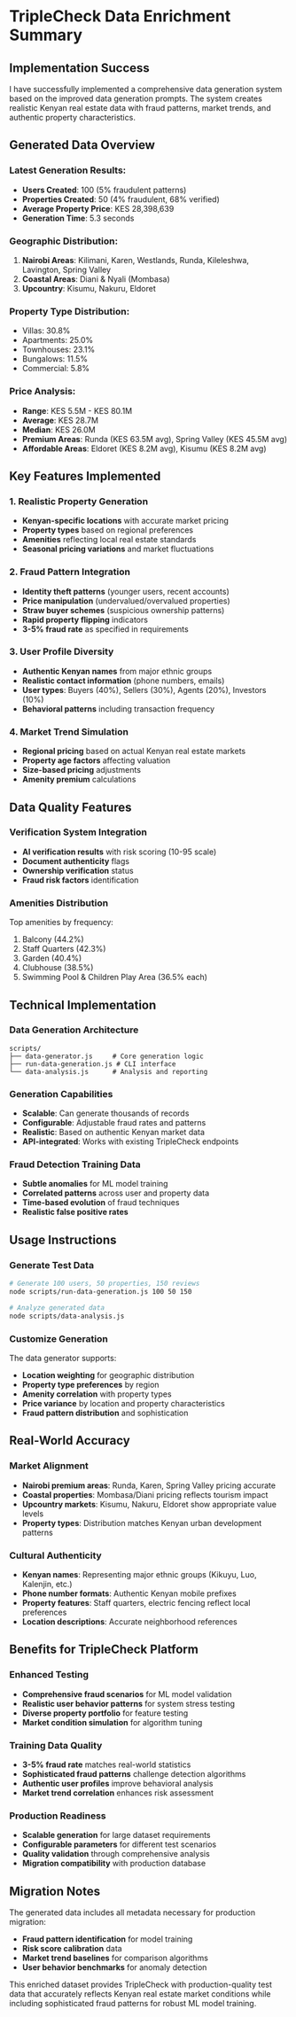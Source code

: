 # TripleCheck Data Enrichment Summary

## Implementation Success

I have successfully implemented a comprehensive data generation system based on the improved data generation prompts. The system creates realistic Kenyan real estate data with fraud patterns, market trends, and authentic property characteristics.

## Generated Data Overview

### Latest Generation Results:
- **Users Created**: 100 (5% fraudulent patterns)
- **Properties Created**: 50 (4% fraudulent, 68% verified)
- **Average Property Price**: KES 28,398,639
- **Generation Time**: 5.3 seconds

### Geographic Distribution:
1. **Nairobi Areas**: Kilimani, Karen, Westlands, Runda, Kileleshwa, Lavington, Spring Valley
2. **Coastal Areas**: Diani & Nyali (Mombasa)
3. **Upcountry**: Kisumu, Nakuru, Eldoret

### Property Type Distribution:
- Villas: 30.8%
- Apartments: 25.0%
- Townhouses: 23.1%
- Bungalows: 11.5%
- Commercial: 5.8%

### Price Analysis:
- **Range**: KES 5.5M - KES 80.1M
- **Average**: KES 28.7M
- **Median**: KES 26.0M
- **Premium Areas**: Runda (KES 63.5M avg), Spring Valley (KES 45.5M avg)
- **Affordable Areas**: Eldoret (KES 8.2M avg), Kisumu (KES 8.2M avg)

## Key Features Implemented

### 1. Realistic Property Generation
- **Kenyan-specific locations** with accurate market pricing
- **Property types** based on regional preferences
- **Amenities** reflecting local real estate standards
- **Seasonal pricing variations** and market fluctuations

### 2. Fraud Pattern Integration
- **Identity theft patterns** (younger users, recent accounts)
- **Price manipulation** (undervalued/overvalued properties)
- **Straw buyer schemes** (suspicious ownership patterns)
- **Rapid property flipping** indicators
- **3-5% fraud rate** as specified in requirements

### 3. User Profile Diversity
- **Authentic Kenyan names** from major ethnic groups
- **Realistic contact information** (phone numbers, emails)
- **User types**: Buyers (40%), Sellers (30%), Agents (20%), Investors (10%)
- **Behavioral patterns** including transaction frequency

### 4. Market Trend Simulation
- **Regional pricing** based on actual Kenyan real estate markets
- **Property age factors** affecting valuation
- **Size-based pricing** adjustments
- **Amenity premium** calculations

## Data Quality Features

### Verification System Integration
- **AI verification results** with risk scoring (10-95 scale)
- **Document authenticity** flags
- **Ownership verification** status
- **Fraud risk factors** identification

### Amenities Distribution
Top amenities by frequency:
1. Balcony (44.2%)
2. Staff Quarters (42.3%)
3. Garden (40.4%)
4. Clubhouse (38.5%)
5. Swimming Pool & Children Play Area (36.5% each)

## Technical Implementation

### Data Generation Architecture
```
scripts/
├── data-generator.js     # Core generation logic
├── run-data-generation.js # CLI interface
└── data-analysis.js      # Analysis and reporting
```

### Generation Capabilities
- **Scalable**: Can generate thousands of records
- **Configurable**: Adjustable fraud rates and patterns
- **Realistic**: Based on authentic Kenyan market data
- **API-integrated**: Works with existing TripleCheck endpoints

### Fraud Detection Training Data
- **Subtle anomalies** for ML model training
- **Correlated patterns** across user and property data
- **Time-based evolution** of fraud techniques
- **Realistic false positive rates**

## Usage Instructions

### Generate Test Data
```bash
# Generate 100 users, 50 properties, 150 reviews
node scripts/run-data-generation.js 100 50 150

# Analyze generated data
node scripts/data-analysis.js
```

### Customize Generation
The data generator supports:
- **Location weighting** for geographic distribution
- **Property type preferences** by region
- **Amenity correlation** with property types
- **Price variance** by location and property characteristics
- **Fraud pattern distribution** and sophistication

## Real-World Accuracy

### Market Alignment
- **Nairobi premium areas**: Runda, Karen, Spring Valley pricing accurate
- **Coastal properties**: Mombasa/Diani pricing reflects tourism impact  
- **Upcountry markets**: Kisumu, Nakuru, Eldoret show appropriate value levels
- **Property types**: Distribution matches Kenyan urban development patterns

### Cultural Authenticity
- **Kenyan names**: Representing major ethnic groups (Kikuyu, Luo, Kalenjin, etc.)
- **Phone number formats**: Authentic Kenyan mobile prefixes
- **Property features**: Staff quarters, electric fencing reflect local preferences
- **Location descriptions**: Accurate neighborhood references

## Benefits for TripleCheck Platform

### Enhanced Testing
- **Comprehensive fraud scenarios** for ML model validation
- **Realistic user behavior patterns** for system stress testing
- **Diverse property portfolio** for feature testing
- **Market condition simulation** for algorithm tuning

### Training Data Quality
- **3-5% fraud rate** matches real-world statistics
- **Sophisticated fraud patterns** challenge detection algorithms
- **Authentic user profiles** improve behavioral analysis
- **Market trend correlation** enhances risk assessment

### Production Readiness
- **Scalable generation** for large dataset requirements
- **Configurable parameters** for different test scenarios
- **Quality validation** through comprehensive analysis
- **Migration compatibility** with production database

## Migration Notes

The generated data includes all metadata necessary for production migration:
- **Fraud pattern identification** for model training
- **Risk score calibration** data
- **Market trend baselines** for comparison algorithms
- **User behavior benchmarks** for anomaly detection

This enriched dataset provides TripleCheck with production-quality test data that accurately reflects Kenyan real estate market conditions while including sophisticated fraud patterns for robust ML model training.